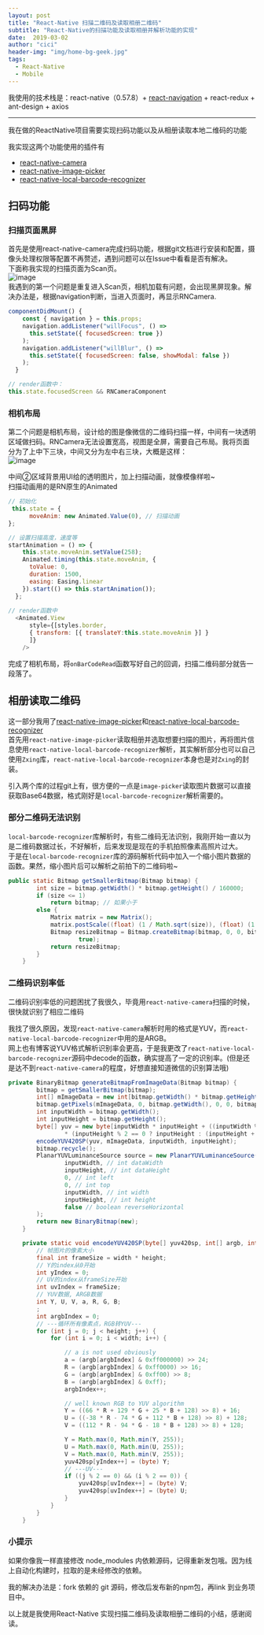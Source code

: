 ```yaml
---
layout: post
title: "React-Native 扫描二维码及读取相册二维码"
subtitle: "React-Native的扫描功能及读取相册并解析功能的实现"
date:  2019-03-02
author: "cici"
header-img: "img/home-bg-geek.jpg"
tags:
  - React-Native
  - Mobile
---
```


我使用的技术栈是：react-native（0.57.8）+ [react-navigation](https://reactnavigation.org/zh-Hans/) + react-redux + ant-design + axios

-------

我在做的ReactNative项目需要实现扫码功能以及从相册读取本地二维码的功能

我实现这两个功能使用的插件有
- [react-native-camera](https://github.com/react-native-community/react-native-camera)
- [react-native-image-picker](https://github.com/react-native-community/react-native-image-picker)
- [react-native-local-barcode-recognizer](https://github.com/januslo/react-native-local-barcode-recognizer)

## 扫码功能

### 扫描页面黑屏
首先是使用react-native-camera完成扫码功能，根据git文档进行安装和配置，摄像头处理权限等配置不再赘述，遇到问题可以在Issue中看看是否有解决。<br>下面称我实现的扫描页面为Scan页。<br>
![image](/img/in-post/scan.jpg)<br>
我遇到的第一个问题是重复进入Scan页，相机加载有问题，会出现黑屏现象。解决办法是，根据navigation判断，当进入页面时，再显示RNCamera.
```javascript
componentDidMount() {
    const { navigation } = this.props;
    navigation.addListener("willFocus", () =>
      this.setState({ focusedScreen: true })
    );
    navigation.addListener("willBlur", () =>
      this.setState({ focusedScreen: false, showModal: false })
    );
  }

// render函数中：
this.state.focusedScreen && RNCameraComponent
```
### 相机布局

第二个问题是相机布局，设计给的图是像微信的二维码扫描一样，中间有一块透明区域做扫码。RNCamera无法设置宽高，视图是全屏，需要自己布局。我将页面分为了上中下三块，中间又分为左中右三块，大概是这样：<br>
![image](/img/in-post/scan2.jpg)<br>

中间②区域背景用UI给的透明图片，加上扫描动画，就像模像样啦~<br>
扫描动画用的是RN原生的Animated

```javascript
// 初始化
 this.state = {
      moveAnim: new Animated.Value(0), // 扫描动画
};

// 设置扫描高度，速度等
startAnimation = () => {
    this.state.moveAnim.setValue(258);
    Animated.timing(this.state.moveAnim, {
      toValue: 0,
      duration: 1500,
      easing: Easing.linear
    }).start(() => this.startAnimation());
  };
  
// render函数中
  <Animated.View
      style={[styles.border,
      { transform: [{ translateY:this.state.moveAnim }] }
      ]}
    />
```

完成了相机布局，将`onBarCodeRead`函数写好自己的回调，扫描二维码部分就告一段落了。

## 相册读取二维码

这一部分我用了[react-native-image-picker](https://github.com/react-native-community/react-native-image-picker)和[react-native-local-barcode-recognizer](https://github.com/januslo/react-native-local-barcode-recognizer)<br>
首先用`react-native-image-picker`读取相册并选取想要扫描的图片，再将图片信息使用`react-native-local-barcode-recognizer`解析，其实解析部分也可以自己使用`Zxing`库，`react-native-local-barcode-recognizer`本身也是对`Zxing`的封装。

引入两个库的过程git上有，很方便的一点是`image-picker`读取图片数据可以直接获取Base64数据，格式刚好是`local-barcode-recognizer`解析需要的。

### 部分二维码无法识别
`local-barcode-recognizer`库解析时，有些二维码无法识别，我刚开始一直以为是二维码数据过长，不好解析，后来发现是现在的手机拍照像素高照片过大。<br>于是在`local-barcode-recognizer`库的源码解析代码中加入一个缩小图片数据的函数。果然，缩小图片后可以解析之前拍下的二维码啦~

```java
public static Bitmap getSmallerBitmap(Bitmap bitmap) {
        int size = bitmap.getWidth() * bitmap.getHeight() / 160000;
        if (size <= 1)
            return bitmap; // 如果小于
        else {
            Matrix matrix = new Matrix();
            matrix.postScale((float) (1 / Math.sqrt(size)), (float) (1 / Math.sqrt(size)));
            Bitmap resizeBitmap = Bitmap.createBitmap(bitmap, 0, 0, bitmap.getWidth(), bitmap.getHeight(), matrix,
                    true);
            return resizeBitmap;
        }
    }
```

### 二维码识别率低 

二维码识别率低的问题困扰了我很久，毕竟用`react-native-camera`扫描的时候，很快就识别了相应二维码

我找了很久原因，发现`react-native-camera`解析时用的格式是YUV，而`react-native-local-barcode-recognizer`中用的是ARGB。<br>
网上也有博客说YUV格式解析识别率会更高，于是我更改了`react-native-local-barcode-recognizer`源码中decode的函数，确实提高了一定的识别率。(但是还是达不到`react-native-camera`的程度，好想直接知道微信的识别算法哦)

```java
private BinaryBitmap generateBitmapFromImageData(Bitmap bitmap) {
        bitmap = getSmallerBitmap(bitmap);
        int[] mImageData = new int[bitmap.getWidth() * bitmap.getHeight()];
        bitmap.getPixels(mImageData, 0, bitmap.getWidth(), 0, 0, bitmap.getWidth(), bitmap.getHeight());
        int inputWidth = bitmap.getWidth();
        int inputHeight = bitmap.getHeight();
        byte[] yuv = new byte[inputWidth * inputHeight + ((inputWidth % 2 == 0 ? inputWidth : (inputWidth + 1))
                * (inputHeight % 2 == 0 ? inputHeight : (inputHeight + 1))) / 2];
        encodeYUV420SP(yuv, mImageData, inputWidth, inputHeight);
        bitmap.recycle();
        PlanarYUVLuminanceSource source = new PlanarYUVLuminanceSource(yuv, // byte[] yuvData
                inputWidth, // int dataWidth
                inputHeight, // int dataHeight
                0, // int left
                0, // int top
                inputWidth, // int width
                inputHeight, // int height
                false // boolean reverseHorizontal
        );
        return new BinaryBitmap(new);
    }

    private static void encodeYUV420SP(byte[] yuv420sp, int[] argb, int width, int height) {
        // 帧图片的像素大小
        final int frameSize = width * height;
        // Y的index从0开始
        int yIndex = 0;
        // UV的index从frameSize开始
        int uvIndex = frameSize;
        // YUV数据, ARGB数据
        int Y, U, V, a, R, G, B;
        ;
        int argbIndex = 0;
        // ---循环所有像素点，RGB转YUV---
        for (int j = 0; j < height; j++) {
            for (int i = 0; i < width; i++) {

                // a is not used obviously
                a = (argb[argbIndex] & 0xff000000) >> 24;
                R = (argb[argbIndex] & 0xff0000) >> 16;
                G = (argb[argbIndex] & 0xff00) >> 8;
                B = (argb[argbIndex] & 0xff);
                argbIndex++;

                // well known RGB to YUV algorithm
                Y = ((66 * R + 129 * G + 25 * B + 128) >> 8) + 16;
                U = ((-38 * R - 74 * G + 112 * B + 128) >> 8) + 128;
                V = ((112 * R - 94 * G - 18 * B + 128) >> 8) + 128;

                Y = Math.max(0, Math.min(Y, 255));
                U = Math.max(0, Math.min(U, 255));
                V = Math.max(0, Math.min(V, 255));
                yuv420sp[yIndex++] = (byte) Y;
                // ---UV---
                if ((j % 2 == 0) && (i % 2 == 0)) {
                    yuv420sp[uvIndex++] = (byte) V;
                    yuv420sp[uvIndex++] = (byte) U;
                }
            }
        }
    }
```

### 小提示

如果你像我一样直接修改 node_modules 内依赖源码，记得重新发包哦。因为线上自动化构建时，拉取的是未经修改的依赖。

我的解决办法是：fork 依赖的 git 源码，修改后发布新的npm包，再link 到业务项目中。


以上就是我使用React-Native 实现扫描二维码及读取相册二维码的小结，感谢阅读。
